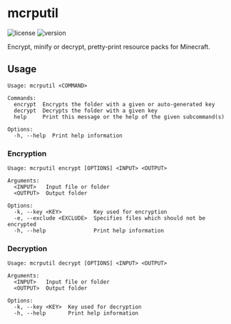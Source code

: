 # mcrputil

![license](https://img.shields.io/badge/License-Apache_2.0-blue.svg)
![version](https://img.shields.io/badge/Version-1.1.4-green.svg)

Encrypt, minify or decrypt, pretty-print resource packs for Minecraft.

## Usage

```
Usage: mcrputil <COMMAND>

Commands:
  encrypt  Encrypts the folder with a given or auto-generated key
  decrypt  Decrypts the folder with a given key
  help     Print this message or the help of the given subcommand(s)

Options:
  -h, --help  Print help information
```

### Encryption
```
Usage: mcrputil encrypt [OPTIONS] <INPUT> <OUTPUT>

Arguments:
  <INPUT>   Input file or folder
  <OUTPUT>  Output folder

Options:
  -k, --key <KEY>          Key used for encryption
  -e, --exclude <EXCLUDE>  Specifies files which should not be encrypted
  -h, --help               Print help information
```

### Decryption
```
Usage: mcrputil decrypt [OPTIONS] <INPUT> <OUTPUT>

Arguments:
  <INPUT>   Input file or folder
  <OUTPUT>  Output folder

Options:
  -k, --key <KEY>  Key used for decryption
  -h, --help       Print help information
```
